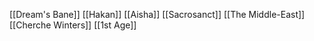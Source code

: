[[Dream's Bane]]
[[Hakan]]
[[Aisha]]
[[Sacrosanct]]
[[The Middle-East]]
[[Cherche Winters]]
[[1st Age]]